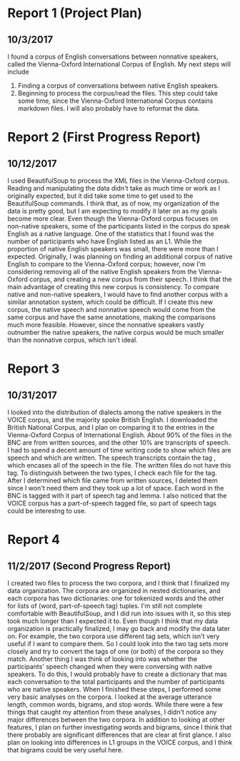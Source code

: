 # Report 1 (Project Plan)
## 10/3/2017
I found a corpus of English conversations between nonnative speakers, called the Vienna-Oxford International Corpus of English. My next steps will include
1. Finding a corpus of conversations between native English speakers.
2. Beginning to process the corpus/read the files. This step could take some time, since the Vienna-Oxford International Corpus contains markdown files. I will also probably have to reformat the data.

# Report 2 (First Progress Report)
## 10/12/2017
I used BeautifulSoup to process the XML files in the Vienna-Oxford corpus. Reading and manipulating the data didn't take as much time or work as I originally expected, but it did take some time to get used to the BeautifulSoup commands. I think that, as of now, my organization of the data is pretty good, but I am expecting to modify it later on as my goals become more clear.
Even though the Vienna-Oxford corpus focuses on non-native speakers, some of the participants listed in the corpus do speak English as a native language. One of the statistics that I found was the number of participants who have English listed as an L1. While the proportion of native English speakers was small, there were more than I expected. Originally, I was planning on finding an additional corpus of native English to compare to the Vienna-Oxford corpus; however, now I'm considering removing all of the native English speakers from the Vienna-Oxford corpus, and creating a new corpus from their speech. I think that the main advantage of creating this new corpus is consistency. To compare native and non-native speakers, I would have to find another corpus with a similar annotation system, which could be difficult. If I create this new corpus, the native speech and nonnative speech would come from the same corpus and have the same annotations, making the comparisons much more feasible. However, since the nonnative speakers vastly outnumber the native speakers, the native corpus would be much smaller than the nonnative corpus, which isn't ideal.

# Report 3
## 10/31/2017
I looked into the distribution of dialects among the native speakers in the VOICE corpus, and the majority spoke British English. I downloaded the British National Corpus, and I plan on comparing it to the entries in the Vienna-Oxford Corpus of International English. About 90% of the files in the BNC are from written sources, and the other 10% are transcripts of speech. I had to spend a decent amount of time writing code to show which files are speech and which are written. The speech transcripts contain the tag <stext>, which encases all of the speech in the file. The written files do not have this tag. To distinguish between the two types, I check each file for the tag. After I determined which file came from written sources, I deleted them since I won't need them and they took up a lot of space. Each word in the BNC is tagged with it part of speech tag and lemma. I also noticed that the VOICE corpus has a part-of-speech tagged file, so part of speech tags could be interestng to use.

# Report 4
## 11/2/2017 (Second Progress Report)
I created two files to process the two corpora, and I think that I finalized my data organization. The corpora are organized in nested dictionaries, and each corpora has two dictionaries: one for tokenized words and the other for lists of (word, part-of-speech tag) tuples. I'm still not complete comfortable with BeautifulSoup, and I did run into issues with it, so this step took much longer than I expected it to. Even though I think that my data organization is practically finalized, I may go back and modify the data later on. For example, the two corpora use different tag sets, which isn't very useful if I want to compare them. So I could look into the two tag sets more closely and try to convert the tags of one (or both) of the corpora so they match. Another thing I was think of looking into was whether the participants' speech changed when they were conversing with native speakers. To do this, I would probably have to create a dictionary that mas each conversation to the total participants and the number of participants who are native speakers. When I finished these steps, I performed some very basic analyses on the corpora. I looked at the average utterance length, common words, bigrams, and stop words. While there were a few things that caught my attention from these analyses, I didn't notice any major differences between the two corpora. In addition to looking at other features, I plan on further investigating words and bigrams, since I think that there probably are significant differences that are clear at first glance. I also plan on looking into differences in L1 groups in the VOICE corpus, and I think that bigrams could be very useful here.